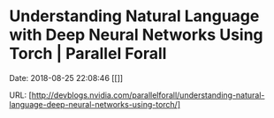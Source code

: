 # Understanding Natural Language with Deep Neural Networks Using Torch | Parallel Forall

Date: 2018-08-25 22:08:46
[[]]

URL: [http://devblogs.nvidia.com/parallelforall/understanding-natural-language-deep-neural-networks-using-torch/]
